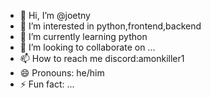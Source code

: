 - 👋 Hi, I’m @joetny
- 👀 I’m interested in python,frontend,backend
- 🌱 I’m currently learning python
- 💞️ I’m looking to collaborate on ...
- 📫 How to reach me discord:amonkiller1
- 😄 Pronouns: he/him
- ⚡ Fun fact: ...

<!---
joetny/joetny is a ✨ special ✨ repository because its `README.md` (this file) appears on your GitHub profile.
You can click the Preview link to take a look at your changes.
--->
